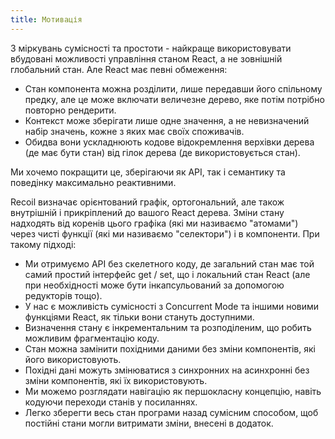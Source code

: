 ```yaml
---
title: Мотивація
---
```


З міркувань сумісності та простоти - найкраще використовувати вбудовані можливості управління станом React, а не зовнішній глобальний стан. Але React має певні обмеження:

- Стан компонента можна розділити, лише передавши його спільному предку, але це може включати величезне дерево, яке потім потрібно повторно рендерити.
- Контекст може зберігати лише одне значення, а не невизначений набір значень, кожне з яких має своїх споживачів.
- Обидва вони ускладнюють кодове відокремлення верхівки дерева (де має бути стан) від гілок дерева (де використовується стан).

Ми хочемо покращити це, зберігаючи як API, так і семантику та поведінку максимально реактивними.

Recoil визначає орієнтований графік, ортогональний, але також внутрішній і прикріплений до вашого React дерева. Зміни стану надходять від коренів цього графіка (які ми називаємо "атомами") через чисті функції (які ми називаємо "селектори") і в компоненти. При такому підході:

- Ми отримуємо API без скелетного коду, де загальний стан має той самий простий інтерфейс get / set, що і локальний стан React (але при необхідності може бути інкапсульований за допомогою редукторів тощо).
- У нас є можливість сумісності з Concurrent Mode та іншими новими функціями React, як тільки вони стануть доступними.
- Визначення стану є інкрементальним та розподіленим, що робить можливим фрагментацію коду.
- Стан можна замінити похідними даними без зміни компонентів, які його використовують.
- Похідні дані можуть змінюватися з синхронних на асинхронні без зміни компонентів, які їх використовують.
- Ми можемо розглядати навігацію як першокласну концепцію, навіть кодуючи переходи станів у посиланнях.
- Легко зберегти весь стан програми назад сумісним способом, щоб постійні стани могли витримати зміни, внесені в додаток.
